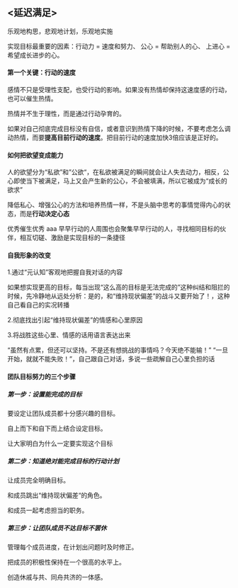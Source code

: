 ## <延迟满足>

乐观地构思，悲观地计划，乐观地实施

实现目标最重要的因素：行动力 = 速度和努力、 公心 = 帮助别人的心、 上进心 = 希望成长进步的心。

#### 第一个关键：行动的速度

感情不只是受理性支配，也受行动的影响。如果没有热情却保持这速度感的行动，也可以催生热情。

热情并不生于理性，而是通过行动孕育的。

如果对自己彻底完成目标没有自信，或者意识到热情下降的时候，不要考虑怎么调动热情，而要**提高目前行动的速度**。把目前行动的速度加快3倍应该是正好的。

#### 如何把欲望变成能力

人的欲望分为“私欲”和”公欲“，在私欲被满足的瞬间就会让人失去动力，相反，公心即使当下被满足，马上又会产生新的公心，不会被填满，所以它被成为“成长的欲求”

降低私心、增强公心的方法和培养热情一样，不是头脑中思考的事情觉得内心的状态，而是**行动决定心态**

优秀催生优秀
aaa
早早行动的人周围也会聚集早早行动的人，寻找相同目标的伙伴，相互切磋、激励是实现目标的一条捷径

#### 自我形象的改变

1.通过“元认知”客观地把握自我对话的内容

如果想实现更高的目标，每当出现“这么高的目标是无法完成的”这种纠结和阻拦的时候，先冷静地从远处分析：是的，和“维持现状偏差”的战斗又要开始了！，这种自己看自己的实况转播

2.彻底找出引起“维持现状偏差”的情感和心里原因

3.将战胜这些心里、情感的话用语言表达出来

“虽然有点累，但还可以坚持。不是还有想挑战的事情吗？今天绝不能输！” “一旦开始，就就不能失败！”，自己跟自己对话，多说一些疏解自己心里负担的话

#### 团队目标努力的三个步骤

##### 第一步：设置能完成的目标

要设定让团队成员都十分感兴趣的目标。

自上而下和自下而上结合设定目标。

让大家明白为什么一定要实现这个目标

##### 第二步：知道绝对能完成目标的行动计划

让成员完全明确目标。

和成员跳出“维持现状偏差“的角色。

和成员一起考虑担当的职务。

##### 第三步：让团队成员不达目标不罢休

管理每个成员进度，在计划出问题时及时修正。

把成员的积极性保持在一个很高的水平上。

创造休戚与共、同舟共济的一体感。